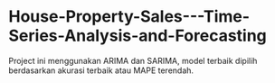 # House-Property-Sales---Time-Series-Analysis-and-Forecasting
Project ini menggunakan ARIMA dan SARIMA, model terbaik dipilih berdasarkan akurasi terbaik atau MAPE terendah. 
